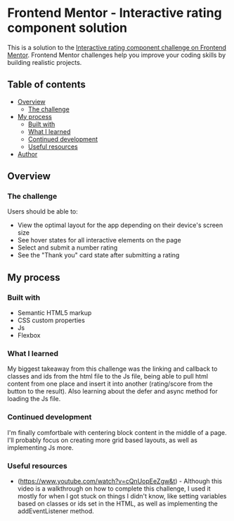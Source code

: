 # Frontend Mentor - Interactive rating component solution

This is a solution to the [Interactive rating component challenge on Frontend Mentor](https://www.frontendmentor.io/challenges/interactive-rating-component-koxpeBUmI). Frontend Mentor challenges help you improve your coding skills by building realistic projects. 

## Table of contents

- [Overview](#overview)
  - [The challenge](#the-challenge)
- [My process](#my-process)
  - [Built with](#built-with)
  - [What I learned](#what-i-learned)
  - [Continued development](#continued-development)
  - [Useful resources](#useful-resources)
- [Author](#author)


## Overview

### The challenge

Users should be able to:

- View the optimal layout for the app depending on their device's screen size
- See hover states for all interactive elements on the page
- Select and submit a number rating
- See the "Thank you" card state after submitting a rating


## My process

### Built with

- Semantic HTML5 markup
- CSS custom properties
- Js
- Flexbox


### What I learned

My biggest takeaway from this challenge was the linking and callback to classes and ids from the html file to the Js file, being able to pull html content from one place and insert it into another (rating/score from the button to the result).
Also learning about the defer and async method for loading the Js file.

### Continued development

I'm finally comfortbale with centering block content in the middle of a page.
I'll probably focus on creating more grid based layouts, as well as implementing Js more.


### Useful resources

- (https://www.youtube.com/watch?v=cQnUopEeZgw&t) - Although this video is a walkthrough on how to complete this challenge, I used it mostly for when I got stuck on things I didn't know, like setting variables based on classes or ids set in the HTML, as well as implementing the addEventListener method.

